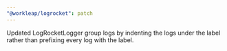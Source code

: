 ```yaml
---
"@workleap/logrocket": patch
---
```


Updated LogRocketLogger group logs by indenting the logs under the label rather than prefixing every log with the label.
